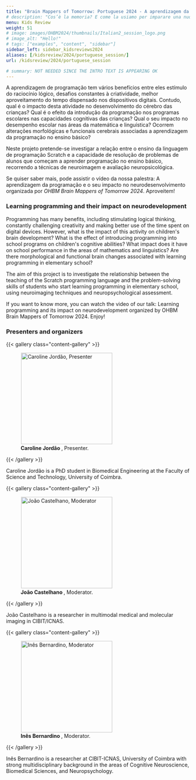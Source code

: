 ```yaml
---
title: "Brain Mappers of Tomorrow: Portuguese 2024 - A aprendizagem da programação e o seu impacto no neurodesenvolvimento"
# description: "Cos’è la memoria? E come la usiamo per imparare una nuova lingua"
menu: Kids Review
weight: 51
# image: images/OHBM2024/thumbnails/Italian2_session_logo.png
# image_alt: "Hello!"
# tags: ["examples", "content", "sidebar"]
sidebar_left: sidebar_kidsreviews2024
aliases: [/kidsreview/2024/portuguese_session/]
url: /kidsreview/2024/portuguese_session

# summary: NOT NEEDED SINCE THE INTRO TEXT IS APPEARING OK
---
```



A aprendizagem de programação tem vários benefícios entre eles estímulo do raciocínio lógico, desafios constantes à criatividade, melhor aproveitamento do tempo dispensado nos dispositivos digitais. Contudo, qual é o impacto desta atividade no desenvolvimento do cérebro das crianças? Qual é o efeito da introdução da programação nos programas escolares nas capacidades cognitivas das crianças? Qual o seu impacto no desempenho escolar nas áreas da matemática e linguística? Ocorrem alterações morfológicas e funcionais cerebrais associadas a aprendizagem da programação no ensino básico?

Neste projeto pretende-se investigar a relação entre o ensino da linguagem de programação Scratch e a capacidade de resolução de problemas de alunos que começam a aprender programação no ensino básico, recorrendo a técnicas de neuroimagem e avaliação neuropsicológica.

Se quiser saber mais, pode assistir o vídeo da nossa palestra: A aprendizagem da programação e o seu impacto no neurodesenvolvimento organizada por *OHBM Brain Mappers of Tomorrow 2024*. Aproveitem!

### Learning programming and their impact on neurodevelopment

Programming has many benefits, including stimulating logical thinking, constantly challenging creativity and making better use of the time spent on digital devices. However, what is the impact of this activity on children's brain development? What is the effect of introducing programming into school programs on children's cognitive abilities? What impact does it have on school performance in the areas of mathematics and linguistics? Are there morphological and functional brain changes associated with learning programming in elementary school?

The aim of this project is to investigate the relationship between the teaching of the Scratch programming language and the problem-solving skills of students who start learning programming in elementary school, using neuroimaging techniques and neuropsychological assessment.

If you want to know more, you can watch the video of our talk: Learning programming and its impact on neurodevelopment organized by OHBM Brain Mappers of Tomorrow 2024. Enjoy!


<!-- **[Registration is closed](https://docs.google.com/forms/d/e/1FAIpQLScSGwVp4u_BmJPfdx6EiwFffblTmG53RnQpQwb4B3_sg4XZYA/viewform?usp=sf_link)** -->

### Presenters and organizers

{{< gallery class="content-gallery" >}}
    <figure>
        <!-- <figure> -->
            <img style="margin: 0.1em 0.1em 0.1em 0.1em" src="/images/OHBM2024/bmt_2024/portuguese/caroline_jordao_presenter.jpeg" alt="Caroline Jordão, Presenter" width="250">
        <figcaption>
            <b>Caroline Jordão </b>, Presenter.
        </figcaption>
    </figure>
{{< /gallery >}}

Caroline Jordão is a PhD student in Biomedical Engineering at the Faculty of Science and Technology, University of Coimbra. 

{{< gallery class="content-gallery" >}}
    <figure>
        <!-- <figure> -->
            <img style="margin: 0.1em 0.1em 0.1em 0.1em" src="/images/OHBM2024/bmt_2024/portuguese/joao_castelhano_moderator.jpeg" alt="João Castelhano, Moderator" width="250">
        <figcaption>
            <b>João Castelhano </b>, Moderator.
        </figcaption>
    </figure>
{{< /gallery >}}

João Castelhano is a researcher in multimodal medical and molecular imaging in CIBIT/ICNAS.

{{< gallery class="content-gallery" >}}
    <figure>
        <!-- <figure> -->
            <img style="margin: 0.1em 0.1em 0.1em 0.1em" src="/images/OHBM2024/bmt_2024/portuguese/ines_bernardino_moderator.jpeg" alt="Inês Bernardino, Moderator" width="250">
        <figcaption>
            <b>Inês Bernardino </b>, Moderator.
        </figcaption>
    </figure>
{{< /gallery >}}

Inês Bernardino is a researcher at CIBIT-ICNAS, University of Coimbra with strong multidisciplinary background in the areas of Cognitive Neuroscience, Biomedical Sciences, and Neuropsychology.

<!-- ### Official Trailer

#### English subtitles
{{< youtube id="h02EFmRmLDY" >}}

#### Italian subtitles
{{< youtube id="JeIQBXy5dLs" >}} -->

<!-- ### The presentation

{{< gallery class="content-gallery" >}} 
    <figure> 
            <img style="margin: 0.1em 0.1em 0.1em 0.1em" src="/images/OHBM2023/kidsreview_2023/italian_isotta/Fv2DzoNWAAMK9ww.jpg" alt="Photo from the presentation" height="350">
            <img style="margin: 0.1em 0.1em 0.1em 0.1em" src="/images/OHBM2023/kidsreview_2023/italian_isotta/Fv2DzpJXgAARCZX.jpg" alt="Photo from the presentation" width="350">
            <img style="margin: 0.1em 0.1em 0.1em 0.1em" src="/images/OHBM2023/kidsreview_2023/italian_isotta/Fv2DzngWcAMD0Ot.jpg" alt="Photo from the presentation" width="350">
            <img style="margin: 0.1em 0.1em 0.1em 0.1em" src="/images/OHBM2023/kidsreview_2023/italian_isotta/Fv2DznfXsAERTCS.jpg" alt="Photo from the presentation" width="350">
            <img style="margin: 0.1em 0.1em 0.1em 0.1em" src="/images/OHBM2023/kidsreview_2023/italian_isotta/Fv2ENXsWIAEV1Ex.jpg" alt="Photo from the presentation" width="350">
        <figcaption>
            <b>Pictures from the presentation.</b>
        </figcaption>
    </figure>
{{< /gallery >}}

From [Irene Balboni](https://twitter.com/irene_balboni/status/1656627725308657664?s=20). -->
